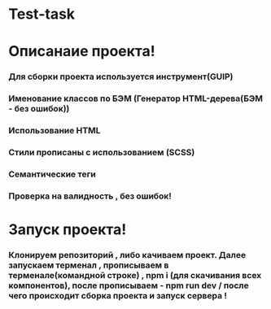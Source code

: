 # Test-task
# Описанаие проекта!
### Для сборки проекта используется инструмент(GUIP)
### Именование классов по БЭМ (Генератор HTML-дерева(БЭМ - без ошибок))
### Использование HTML
### Стили прописаны с использованием (SCSS)
### Семантические теги
### Проверка на валидность , без ошибок!

# Запуск проекта!
### Клонируем репозиторий , либо качиваем проект. Далее запускаем терменал , прописываем в терменале(командной строке) , npm i (для скачивания всех компонентов), после прописываем - npm run dev / после чего происходит сборка проекта и запуск сервера !
